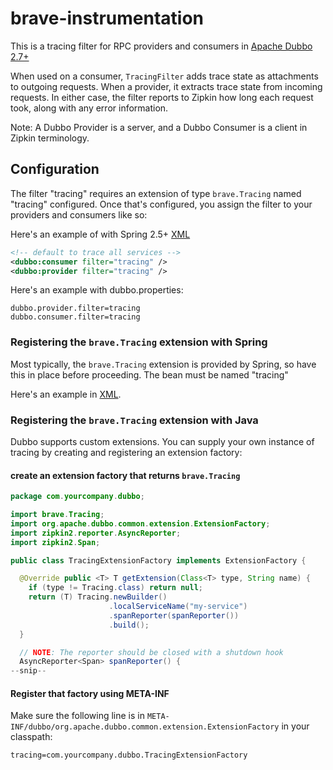 # brave-instrumentation
This is a tracing filter for RPC providers and consumers in [Apache Dubbo 2.7+](http://dubbo.apache.org/en-us/docs/dev/impls/filter.html)

When used on a consumer, `TracingFilter` adds trace state as attachments
to outgoing requests. When a provider, it extracts trace state from
incoming requests. In either case, the filter reports to Zipkin how long
each request took, along with any error information.

Note: A Dubbo Provider is a server, and a Dubbo Consumer is a client in
Zipkin terminology.

## Configuration
The filter "tracing" requires an extension of type `brave.Tracing` named
"tracing" configured. Once that's configured, you assign the filter to
your providers and consumers like so:

Here's an example of with Spring 2.5+ [XML](http://dubbo.apache.org/en-us/docs/user/references/xml/dubbo-consumer.html)
```xml
<!-- default to trace all services -->
<dubbo:consumer filter="tracing" />
<dubbo:provider filter="tracing" />
```

Here's an example with dubbo.properties:
```properties
dubbo.provider.filter=tracing
dubbo.consumer.filter=tracing
```

### Registering the `brave.Tracing` extension with Spring
Most typically, the `brave.Tracing` extension is provided by Spring, so
have this in place before proceeding. The bean must be named "tracing"

Here's an example in [XML](../../spring-beans/README.md).

### Registering the `brave.Tracing` extension with Java
Dubbo supports custom extensions. You can supply your own instance of
tracing by creating and registering an extension factory:

#### create an extension factory that returns `brave.Tracing`

```java
package com.yourcompany.dubbo;

import brave.Tracing;
import org.apache.dubbo.common.extension.ExtensionFactory;
import zipkin2.reporter.AsyncReporter;
import zipkin2.Span;

public class TracingExtensionFactory implements ExtensionFactory {

  @Override public <T> T getExtension(Class<T> type, String name) {
    if (type != Tracing.class) return null;
    return (T) Tracing.newBuilder()
                      .localServiceName("my-service")
                      .spanReporter(spanReporter())
                      .build();
  }

  // NOTE: The reporter should be closed with a shutdown hook
  AsyncReporter<Span> spanReporter() {
--snip--
```

#### Register that factory using META-INF
Make sure the following line is in `META-INF/dubbo/org.apache.dubbo.common.extension.ExtensionFactory` in your classpath:
```
tracing=com.yourcompany.dubbo.TracingExtensionFactory
```
